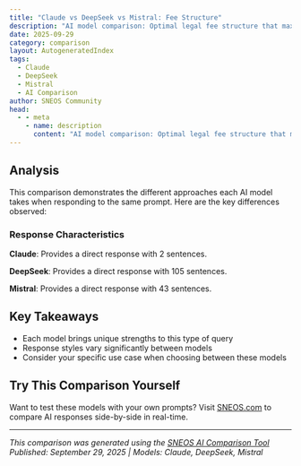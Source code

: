 ```yaml
---
title: "Claude vs DeepSeek vs Mistral: Fee Structure"
description: "AI model comparison: Optimal legal fee structure that maximizes revenue and client satisfaction..."
date: 2025-09-29
category: comparison
layout: AutogeneratedIndex
tags:
  - Claude
  - DeepSeek
  - Mistral
  - AI Comparison
author: SNEOS Community
head:
  - - meta
    - name: description
      content: "AI model comparison: Optimal legal fee structure that maximizes revenue and client satisfaction..."
---
```


<ChatComparison
  title="Claude vs DeepSeek vs Mistral: Fee Structure"
  prompt="Optimal legal fee structure that maximizes revenue and client satisfaction"
  :responses='{
    "Claude": "Invalid API source. Please specify \u0027openai\u0027, \u0027anthropic\u0027, \u0027gemini\u0027, \u0027gemini-grounding\u0027, \u0027deepseek\u0027, \u0027grok\u0027, \u0027grok-live\u0027, or \u0027mistral\u0027.",
    "DeepSeek": "Of course. This is a central challenge in legal practice. The \u0022optimal\u0022 structure isn\u0027t one-size-fits-all; it\u0027s a strategic choice based on the type of law, the client, and the matter\u0027s complexity.\n\nThe goal is to align the law firm\u0027s financial incentives with the client\u0027s desired outcomes, fostering trust and maximizing the perceived value of the services rendered.\n\nHere is a breakdown of optimal legal fee structures, categorized by their ability to maximize both revenue and client satisfaction.\n\n---\n\n### The Core Principle: Align Incentives\n\nThe fundamental conflict in traditional hourly billing is that the firm\u0027s revenue (more hours) is often at odds with the client\u0027s satisfaction (lower cost, faster resolution). The optimal model seeks to resolve this conflict.\n\n---\n\n### Tier 1: Most Optimal Models (High Alignment)\n\nThese models best balance firm profitability with client value and satisfaction.\n\n#### 1. **Fixed / Flat Fee (with clear scope)**\n*   **How it Works:** A set price for a defined legal service.\n*   **Maximizes Revenue For:** High-efficiency firms. The firm is incentivized to work smarter and faster, as any time saved is pure profit.\n*   **Maximizes Client Satisfaction Because:** Clients appreciate cost certainty and no surprise bills. It feels fair and value-based.\n*   **Best For:** Routine, predictable matters (e.g., incorporation, wills, uncontested divorces, simple trademarks, residential real estate closings).\n*   **How to Optimize:**\n    *   **Scope Creep Management:** Clearly define what is and is *not* included. Have a change order process for out-of-scope work.\n    *   **Price Intelligently:** Base your flat fee on a careful analysis of the average time and resources required, plus a premium for your expertise and the value delivered.\n    *   **Tiered Packages:** Offer \u0022Good, Better, Best\u0022 packages (e.g., Basic Will, Will with Trust, Comprehensive Estate Plan).\n\n#### 2. **Contingency Fee**\n*   **How it Works:** The firm gets a pre-agreed percentage (typically 25-40%) of the client\u0027s recovery. If the client loses, the firm gets nothing.\n*   **Maximizes Revenue For:** Firms with expertise in high-value plaintiff-side litigation (personal injury, employment discrimination, major class actions).\n*   **Maximizes Client Satisfaction Because:** It provides access to justice for clients who cannot afford hourly rates. The client and firm are fully aligned on the goal: maximize the recovery.\n*   **Best For:** Cases with a high likelihood of success and a significant potential damages award.\n*   **How to Optimize:**\n    *   **Case Selection is Everything:** Rigorously vet cases to ensure a high probability of success and sufficient damages to cover costs and fees.\n    *   **Clear Agreement:** Specify the percentage, how costs (e.g., filing fees, expert witnesses) are handled, and what happens at different stages (e.g., settlement before trial vs. after trial).\n\n#### 3. **Hybrid / Blended Models**\n*   **How it Works:** Combining elements of different models to create a custom solution.\n*   **Maximizes Revenue For:** Firms by sharing risk/reward and making services palatable for a wider range of clients.\n*   **Maximizes Client Satisfaction Because:** It offers flexibility and can be tailored to the client\u0027s specific risk tolerance and budget.\n*   **Common Hybrids:**\n    *   **Reduced Fee \u002B Contingency:** A lower hourly rate plus a smaller contingency fee upon success. Good for cases that are strong but may require significant upfront work.\n    *   **Fixed Fee \u002B Success Bonus:** A base flat fee for handling the matter, with a bonus for achieving a specific, exceptional outcome (e.g., saving a client millions in a tax dispute).\n    *   **Capped Fee:** Hourly billing with a \u0022not-to-exceed\u0022 cap. This gives clients cost certainty while allowing for flexibility.\n\n---\n\n### Tier 2: Common but Less Aligned Models\n\nThese models are widely used but often create tension between revenue and satisfaction.\n\n#### 4. **Hourly Billing**\n*   **How it Works:** Bill for each hour (or fraction thereof) worked.\n*   **Maximizes Revenue For:** Inefficient firms or matters with unpredictable scope. Rewards time spent, not results achieved.\n*   **Hinders Client Satisfaction Because:** It creates a perception that the firm is incentivized to be slow and inefficient. Clients fear \u0022bill padding\u0022 and have no cost certainty.\n*   **When to Use It:** For truly unpredictable matters where the scope cannot be defined (e.g., complex litigation against a vigorously defending opponent, crisis management).\n*   **How to Optimize (if you must use it):**\n    *   **Provide Detailed, Clear Bills:** Use plain English and categorize tasks so the client sees the value.\n    *   **Budget and Communicate:** Provide regular budget updates and explain why tasks are necessary.\n    *   **Leverage Technology:** Use efficient practice management software to track time accurately and avoid writing off billable hours.\n\n#### 5. **Retainers**\n*   **How it Works:** A client pays an upfront fee to secure a lawyer\u0027s availability.\n*   **Types:**\n    *   **Security Retainer:** Held in a trust account and billed against as work is performed. This is essentially a pre-payment for hourly work.\n    *   **Engagement (or \u0022True\u0022) Retainer:** A flat fee paid simply to secure the lawyer\u0027s services, often for general counsel work. This is paid for availability, not specific work.\n*   **Maximizes Revenue For:** Firms by ensuring cash flow and payment security.\n*   **Maximizes Client Satisfaction For:** Clients who need ongoing, on-demand counsel (e.g., business clients). It provides a sense of priority access.\n*   **How to Optimize:** Be crystal clear about which type of retainer you are using and how it will be applied.\n\n---\n\n### Tier 3: Emerging \u0026 Value-Based Models\n\n#### 6. **Subscription / Legal Retainer**\n*   **How it Works:** Clients pay a monthly or annual fee for a predefined set of legal services.\n*   **Maximizes Revenue For:** Firms by creating predictable, recurring revenue.\n*   **Maximizes Client Satisfaction Because:** Clients feel they have a partner on call for a predictable cost, perfect for ongoing business needs.\n*   **Best For:** Startups, small businesses, and individuals with recurring legal needs (e.g., contract review, HR questions, quarterly compliance).\n\n### Summary: How to Choose and Implement the Optimal Structure\n\n| Fee Model | Best for Maximizing... | Best For Matter Type | Client Satisfaction Driver |\n| :--- | :--- | :--- | :--- |\n| **Fixed / Flat Fee** | **Efficiency \u0026 Predictability** | Routine, defined services | **Cost Certainty** |\n| **Contingency Fee** | **High-Value Outcomes** | Plaintiff-side litigation | **Access \u0026 Alignment** |\n| **Hybrid Model** | **Flexibility \u0026 Risk-Sharing** | Custom client situations | **Tailored Solutions** |\n| **Hourly Billing** | **Revenue on Unpredictable Work** | Open-ended, complex matters | (Needs careful management) |\n| **Subscription** | **Recurring Revenue** | Ongoing business counsel | **Predictability \u0026 Access** |\n\n### Actionable Steps for Implementation:\n\n1.  **Diagnose the Matter:** Is it routine or complex? Predictable or open-ended? What is the client\u0027s ultimate goal?\n2.  **Understand the Client:** What is their risk tolerance? Budget? Do they value cost certainty over all else?\n3.  **Present Options:** Don\u0027t just offer one model. For many matters, you can present a menu (e.g., \u0022We can do this on a flat fee of $X, a capped fee of $Y, or an hourly basis. Here are the pros and cons of each.\u0022). This builds immense trust.\n4.  **Communicate Relentlessly:** No matter the model, clear communication about scope, progress, and costs is the number one driver of client satisfaction.\n5.  **Leverage Technology:** Use tools for project management, time tracking (even for flat fees, to price accurately), and automated billing to improve efficiency.\n\n**Conclusion:** The optimal legal fee structure is the one that **demonstrably links your compensation to the value you create for the client.** By moving away from pure hourly billing and embracing fixed, contingent, or hybrid models, you build trust, improve your firm\u0027s efficiency, and ultimately maximize both revenue and client satisfaction.",
    "Mistral": "Creating an optimal legal fee structure that maximizes both revenue and client satisfaction involves balancing several key factors. Here are some strategies to consider:\n\n### 1. **Transparent and Clear Pricing**\n   - **Fixed Fees:** Offer fixed fees for standard services like wills, simple divorces, or business incorporations. This provides clients with predictability and can reduce billing disputes.\n   - **Hourly Rates:** For more complex cases, hourly rates can be appropriate. Ensure that clients understand the billing increments and receive regular updates on their bill.\n   - **Retainers:** Require retainers for ongoing services to ensure payment and manage cash flow.\n\n### 2. **Value-Based Pricing**\n   - **Outcome-Based Fees:** Charge based on the value of the outcome. For example, a percentage of the settlement in personal injury cases.\n   - **Subscription Models:** Offer subscription-based legal services for businesses, providing ongoing legal support for a fixed monthly fee.\n\n### 3. **Flexible Payment Options**\n   - **Payment Plans:** Offer installment plans to make legal services more accessible and affordable.\n   - **Credit Card Payments:** Accept credit card payments to provide convenience and flexibility.\n\n### 4. **Client Communication**\n   - **Regular Updates:** Keep clients informed about their billing status and any changes in fees.\n   - **Transparent Billing:** Provide detailed, itemized bills that clearly explain charges.\n   - **Client Portals:** Use client portals to allow clients to view their bills, make payments, and communicate with their attorney.\n\n### 5. **Efficiency and Technology**\n   - **Automation:** Use legal software to automate billing, time tracking, and document management.\n   - **E-Signatures:** Implement e-signature solutions to expedite document signing and reduce administrative costs.\n   - **Virtual Consultations:** Offer virtual consultations to save time and reduce overhead costs.\n\n### 6. **Client Satisfaction**\n   - **Feedback Mechanisms:** Implement feedback mechanisms to understand client satisfaction and areas for improvement.\n   - **Client Education:** Educate clients about the legal process and the value of your services to manage expectations.\n   - **Personalized Service:** Tailor your services to meet the unique needs of each client, fostering a stronger relationship.\n\n### 7. **Marketing and Branding**\n   - **Reputation Management:** Maintain a strong online presence and positive reviews to attract new clients.\n   - **Referral Programs:** Encourage satisfied clients to refer others through referral programs.\n   - **Content Marketing:** Provide valuable legal content through blogs, webinars, and social media to establish expertise and trust.\n\n### 8. **Diversified Revenue Streams**\n   - **Ancillary Services:** Offer additional services like mediation, arbitration, or legal coaching to diversify revenue.\n   - **Partnerships:** Form partnerships with other professionals (e.g., accountants, financial advisors) to cross-promote services.\n\n### 9. **Ethical Considerations**\n   - **Compliance:** Ensure that your fee structure complies with legal and ethical guidelines.\n   - **Conflict of Interest:** Avoid fee structures that could create conflicts of interest, such as contingency fees in criminal cases.\n\n### 10. **Continuous Improvement**\n   - **Data Analysis:** Regularly analyze financial data to identify trends and areas for improvement.\n   - **Client Surveys:** Conduct client surveys to gather insights on pricing and service satisfaction.\n   - **Adaptability:** Be willing to adapt your fee structure based on market conditions and client feedback.\n\nBy implementing these strategies, you can create a fee structure that not only maximizes revenue but also ensures high levels of client satisfaction, leading to long-term success and growth for your legal practice."
  }'
  published-date="16:28"
/>

## Analysis

This comparison demonstrates the different approaches each AI model takes when responding to the same prompt. Here are the key differences observed:

### Response Characteristics

**Claude**: Provides a direct response with 2 sentences. 

**DeepSeek**: Provides a direct response with 105 sentences. 

**Mistral**: Provides a direct response with 43 sentences. 

## Key Takeaways

- Each model brings unique strengths to this type of query
- Response styles vary significantly between models
- Consider your specific use case when choosing between these models

## Try This Comparison Yourself

Want to test these models with your own prompts? Visit [SNEOS.com](https://sneos.com) to compare AI responses side-by-side in real-time.

---

*This comparison was generated using the [SNEOS AI Comparison Tool](https://sneos.com)*
*Published: September 29, 2025 | Models: Claude, DeepSeek, Mistral*
